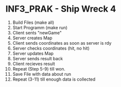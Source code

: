 # INF3_PRAK - Ship Wreck 4

1. Build Files (make all)
2. Start Programm (make run)
3. Client sents "newGame"
4. Server creates Map
5. Client sends coordinates as soon as server is rdy
6. Server checks coordinates (hit, no hit)
7. Server updates Map
8. Server sends result back
9. Client recieves result
10. Repeat (Step 5-9) till won.
11. Save File with data about run
12. Repeat (3-11) till enough data is collected
